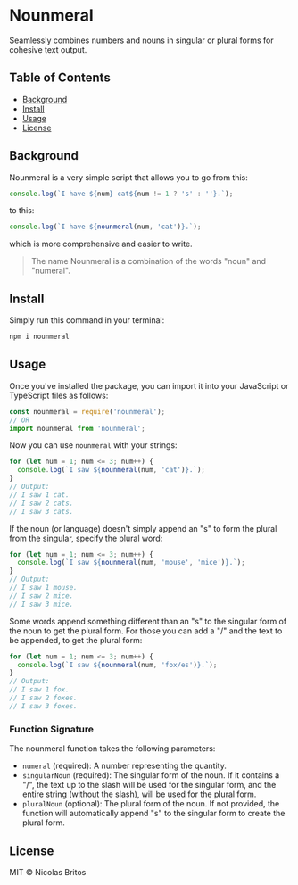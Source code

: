 # Nounmeral

Seamlessly combines numbers and nouns in singular or plural forms for cohesive text output.

## Table of Contents

- [Background](#background)
- [Install](#install)
- [Usage](#usage)
- [License](#license)

## Background

Nounmeral is a very simple script that allows you to go from this:

```JavaScript
console.log(`I have ${num} cat${num != 1 ? 's' : ''}.`);
```

to this:

```JavaScript
console.log(`I have ${nounmeral(num, 'cat')}.`);
```

which is more comprehensive and easier to write.

> The name Nounmeral is a combination of the words "noun" and "numeral".

## Install

Simply run this command in your terminal:

```bash
npm i nounmeral
```

## Usage

Once you've installed the package, you can import it into your JavaScript or TypeScript files as follows:

```JavaScript
const nounmeral = require('nounmeral');
// OR
import nounmeral from 'nounmeral';
```

Now you can use `nounmeral` with your strings:

```JavaScript
for (let num = 1; num <= 3; num++) {
  console.log(`I saw ${nounmeral(num, 'cat')}.`);
}
// Output:
// I saw 1 cat.
// I saw 2 cats.
// I saw 3 cats.
```

If the noun (or language) doesn't simply append an "s" to form the plural from the singular, specify the plural word:

```JavaScript
for (let num = 1; num <= 3; num++) {
  console.log(`I saw ${nounmeral(num, 'mouse', 'mice')}.`);
}
// Output:
// I saw 1 mouse.
// I saw 2 mice.
// I saw 3 mice.
```

Some words append something different than an "s" to the singular form of the noun to get the plural form. For those you can add a "/" and the text to be appended, to get the plural form:

```JavaScript
for (let num = 1; num <= 3; num++) {
  console.log(`I saw ${nounmeral(num, 'fox/es')}.`);
}
// Output:
// I saw 1 fox.
// I saw 2 foxes.
// I saw 3 foxes.
```

### Function Signature

The nounmeral function takes the following parameters:

- `numeral` (required): A number representing the quantity.
- `singularNoun` (required): The singular form of the noun. If it contains a "/", the text up to the slash will be used for the singular form, and the entire string (without the slash), will be used for the plural form.
- `pluralNoun` (optional): The plural form of the noun. If not provided, the function will automatically append "s" to the singular form to create the plural form.

## License

MIT © Nicolas Britos
